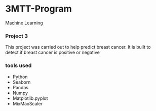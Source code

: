# 3MTT-Program
Machine Learning

### Project 3
This project was carried out to help predict breast cancer. It is built to detect if breast cancer is positive or negative

### tools used 
- Python
- Seaborn
- Pandas
- Numpy
- Matplotlib.pyplot
- MixMaxScaler
